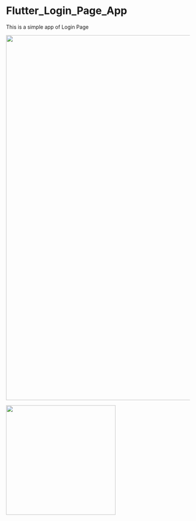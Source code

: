 # Flutter_Login_Page_App
This is a simple app of Login Page 


<img src="app_images/Drawer Code.jpg" width="1000" /><br>

<img src="app_images/Drawer App.jpg" width="300" /><br>
